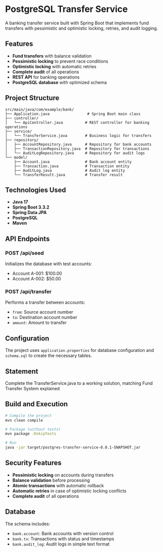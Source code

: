# PostgreSQL Transfer Service

A banking transfer service built with Spring Boot that implements fund transfers with pessimistic and optimistic locking, retries, and audit logging.

## Features

- **Fund transfers** with balance validation
- **Pessimistic locking** to prevent race conditions
- **Optimistic locking** with automatic retries
- **Complete audit** of all operations
- **REST API** for banking operations
- **PostgreSQL database** with optimized schema

## Project Structure

```
src/main/java/com/example/bank/
├── Application.java                 # Spring Boot main class
├── controller/
│   └── ApiController.java          # REST controller for banking operations
├── service/
│   └── TransferService.java        # Business logic for transfers
├── repository/
│   ├── AccountRepository.java      # Repository for bank accounts
│   ├── TransactionRepository.java  # Repository for transactions
│   └── AuditLogRepository.java     # Repository for audit logs
└── model/
    ├── Account.java                # Bank account entity
    ├── Transaction.java            # Transaction entity
    ├── AuditLog.java               # Audit log entity
    └── TransferResult.java         # Transfer result
```

## Technologies Used

- **Java 17**
- **Spring Boot 3.3.2**
- **Spring Data JPA**
- **PostgreSQL**
- **Maven**

## API Endpoints

### POST /api/seed
Initializes the database with test accounts:
- Account A-001: $100.00
- Account A-002: $50.00

### POST /api/transfer
Performs a transfer between accounts:
- `from`: Source account number
- `to`: Destination account number  
- `amount`: Amount to transfer

## Configuration

The project uses `application.properties` for database configuration and `schema.sql` to create the necessary tables.

## Statement

Complete the TransferService.java to a working solution, matching Fund Transfer System explained 

## Build and Execution

```bash
# Compile the project
mvn clean compile

# Package (without tests)
mvn package -DskipTests

# Run
java -jar target/postgres-transfer-service-0.0.1-SNAPSHOT.jar
```

## Security Features

- **Pessimistic locking** on accounts during transfers
- **Balance validation** before processing
- **Atomic transactions** with automatic rollback
- **Automatic retries** in case of optimistic locking conflicts
- **Complete audit** of all operations

## Database

The schema includes:
- `bank.account`: Bank accounts with version control
- `bank.tx`: Transactions with status and timestamps
- `bank.audit_log`: Audit logs in simple text format
